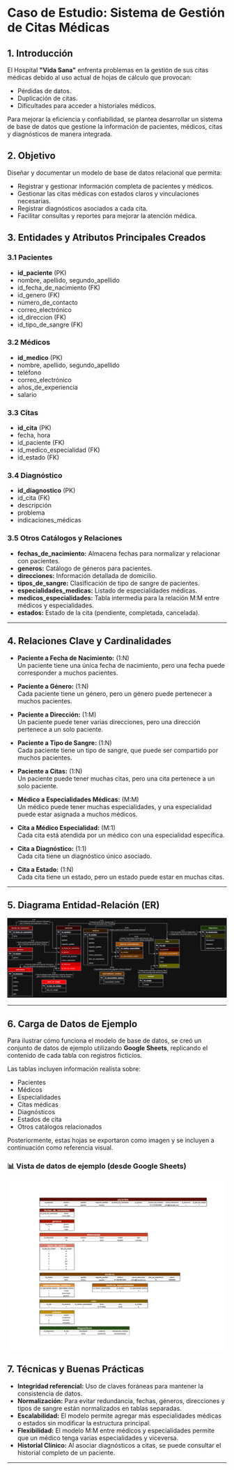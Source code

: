 # Caso de Estudio: Sistema de Gestión de Citas Médicas

## 1. Introducción

El Hospital **"Vida Sana"** enfrenta problemas en la gestión de sus citas médicas debido al uso actual de hojas de cálculo que provocan:

- Pérdidas de datos.
- Duplicación de citas.
- Dificultades para acceder a historiales médicos.

Para mejorar la eficiencia y confiabilidad, se plantea desarrollar un sistema de base de datos que gestione la información de pacientes, médicos, citas y diagnósticos de manera integrada.

## 2. Objetivo

Diseñar y documentar un modelo de base de datos relacional que permita:

- Registrar y gestionar información completa de pacientes y médicos.
- Gestionar las citas médicas con estados claros y vinculaciones necesarias.
- Registrar diagnósticos asociados a cada cita.
- Facilitar consultas y reportes para mejorar la atención médica.


## 3. Entidades y Atributos Principales Creados

### 3.1 Pacientes

- **id_paciente** (PK)
- nombre, apellido, segundo_apellido
- id_fecha_de_nacimiento (FK)
- id_genero (FK)
- número_de_contacto
- correo_electrónico
- id_direccion (FK)
- id_tipo_de_sangre (FK)

### 3.2 Médicos

- **id_medico** (PK)
- nombre, apellido, segundo_apellido
- teléfono
- correo_electrónico
- años_de_experiencia
- salario

### 3.3 Citas

- **id_cita** (PK)
- fecha, hora
- id_paciente (FK)
- id_medico_especialidad (FK)
- id_estado (FK)

### 3.4 Diagnóstico

- **id_diagnostico** (PK)
- id_cita (FK)
- descripción
- problema
- indicaciones_médicas

### 3.5 Otros Catálogos y Relaciones

- **fechas_de_nacimiento:** Almacena fechas para normalizar y relacionar con pacientes.
- **generos:** Catálogo de géneros para pacientes.
- **direcciones:** Información detallada de domicilio.
- **tipos_de_sangre:** Clasificación de tipo de sangre de pacientes.
- **especialidades_medicas:** Listado de especialidades médicas.
- **medicos_especialidades:** Tabla intermedia para la relación M:M entre médicos y especialidades.
- **estados:** Estado de la cita (pendiente, completada, cancelada).

---

## 4. Relaciones Clave y Cardinalidades

- **Paciente a Fecha de Nacimiento:** (1:N)  
  Un paciente tiene una única fecha de nacimiento, pero una fecha puede corresponder a muchos pacientes.

- **Paciente a Género:** (1:N)  
  Cada paciente tiene un género, pero un género puede pertenecer a muchos pacientes.

- **Paciente a Dirección:** (1:M)  
  Un paciente puede tener varias direcciones, pero una dirección pertenece a un solo paciente.

- **Paciente a Tipo de Sangre:** (1:N)  
  Cada paciente tiene un tipo de sangre, que puede ser compartido por muchos pacientes.

- **Paciente a Citas:** (1:N)  
  Un paciente puede tener muchas citas, pero una cita pertenece a un solo paciente.

- **Médico a Especialidades Médicas:** (M:M)  
  Un médico puede tener muchas especialidades, y una especialidad puede estar asignada a muchos médicos.

- **Cita a Médico Especialidad:** (M:1)  
  Cada cita está atendida por un médico con una especialidad específica.

- **Cita a Diagnóstico:** (1:1)  
  Cada cita tiene un diagnóstico único asociado.

- **Cita a Estado:** (1:N)  
  Cada cita tiene un estado, pero un estado puede estar en muchas citas.

---

## 5. Diagrama Entidad-Relación (ER)

![Diagrama M4S1](/Modulo4/Modulo4_Semana1/docs/M4S1.drawio.png)

---

## 6. Carga de Datos de Ejemplo

Para ilustrar cómo funciona el modelo de base de datos, se creó un conjunto de datos de ejemplo utilizando **Google Sheets**, replicando el contenido de cada tabla con registros ficticios.

Las tablas incluyen información realista sobre:

- Pacientes
- Médicos
- Especialidades
- Citas médicas
- Diagnósticos
- Estados de cita
- Otros catálogos relacionados

Posteriormente, estas hojas se exportaron como imagen y se incluyen a continuación como referencia visual.

### 📊 Vista de datos de ejemplo (desde Google Sheets)

![Datos de ejemplo](/Modulo4/Modulo4_Semana1/docs/M4S1.excel.jpg)

## 7. Técnicas y Buenas Prácticas

- **Integridad referencial:** Uso de claves foráneas para mantener la consistencia de datos.
- **Normalización:** Para evitar redundancia, fechas, géneros, direcciones y tipos de sangre están normalizados en tablas separadas.
- **Escalabilidad:** El modelo permite agregar más especialidades médicas o estados sin modificar la estructura principal.
- **Flexibilidad:** El modelo M:M entre médicos y especialidades permite que un médico tenga varias especialidades y viceversa.
- **Historial Clínico:** Al asociar diagnósticos a citas, se puede consultar el historial completo de un paciente.

---

